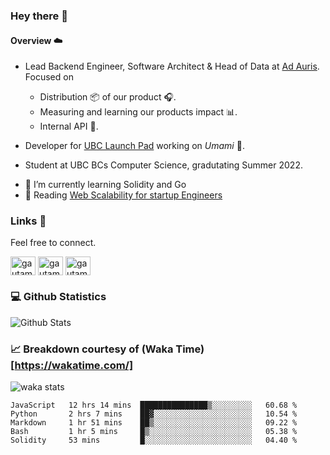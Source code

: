 ### Hey there 👋

#### Overview ☁️

- Lead Backend Engineer, Software Architect & Head of Data at [Ad Auris](https://www.ad-auris.com/). Focused on
    - Distribution 📦  of our product 🎧.
    - Measuring and learning our products impact 📊.
    - Internal API 🔌.

- Developer for [UBC Launch Pad](https://ubclaunchpad.com/) working on *Umami* 🍜. 
- Student at UBC BCs Computer Science, gradutating Summer 2022.
<!-- Will update with link when deployed :) -->
- 🌱 I’m currently learning Solidity and Go
- 📖 Reading [Web Scalability for startup Engineers](https://www.google.com/search?q=web+scalability+for+startup+engineers)



### Links 🔗

Feel free to connect.

<p align="left">
<a href="https://www.linkedin.com/in/nick-kao-468540174/" target="blank"><img align="center" src="https://raw.githubusercontent.com/rahuldkjain/github-profile-readme-generator/master/src/images/icons/Social/linked-in-alt.svg" alt="gautamkrishnar" height="30" width="40" /></a>
<a href="https://github.com/NicholasKao1029/NicholasKao1029" target="blank"><img align="center" src="https://raw.githubusercontent.com/rahuldkjain/github-profile-readme-generator/master/src/images/icons/Social/linked-in-alt.svg" alt="gautamkrishnar" height="30" width="40" /></a>
<a href="https://dev.to/nicholaskao1029" target="blank"><img align="center" src="https://cdn.jsdelivr.net/npm/simple-icons@3.0.1/icons/dev-dot-to.svg" alt="gautamkrishnar" height="30" width="40" /></a>

<!-- TODO: personal website -->

<!-- TODO: add project to highlight -->

<!-- TODO: Blockchian information for funsies maybe public address and ways to interact with contract -->
### :computer: Github Statistics
![Github Stats](https://github-readme-stats.vercel.app/api?username=NicholasKao1029&show_icons=true&theme=radical)

<!--
<p align="center"> <img src="https://github-readme-stats.vercel.app/api?username=NicholasKao1029&show_icons=true&theme=radical" alt="NicholasKao1029" />
-->

 ### 📈 Breakdown courtesy of (Waka Time)[https://wakatime.com/]
 ![waka stats](https://github-readme-stats.vercel.app/api/wakatime?username=NicholasKao1029&layout=compact)
<!--
 <p align="center"> <img src="https://github-readme-stats.vercel.app/api/wakatime?username=NicholasKao1029&layout=compact" alt="NicholasKao1029" />
-->

<!--START_SECTION:waka-->
```text
JavaScript   12 hrs 14 mins  ███████████████▒░░░░░░░░░   60.68 % 
Python       2 hrs 7 mins    ██▓░░░░░░░░░░░░░░░░░░░░░░   10.54 % 
Markdown     1 hr 51 mins    ██▒░░░░░░░░░░░░░░░░░░░░░░   09.22 % 
Bash         1 hr 5 mins     █▒░░░░░░░░░░░░░░░░░░░░░░░   05.38 % 
Solidity     53 mins         █░░░░░░░░░░░░░░░░░░░░░░░░   04.40 % 
```
<!--END_SECTION:waka-->
